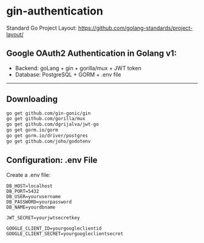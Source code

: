 # gin-authentication
Standard Go Project Layout: https://github.com/golang-standards/project-layout/

## Google OAuth2 Authentication in Golang v1:
- Backend: goLang + gin + gorilla/mux + JWT token
- Database: PostgreSQL + GORM + .env file


________________________________________________________________
## Downloading
```bash
go get github.com/gin-gonic/gin
go get github.com/gorilla/mux
go get github.com/dgrijalva/jwt-go
go get gorm.io/gorm
go get gorm.io/driver/postgres
go get github.com/joho/godotenv
```

## Configuration: .env File
Create a .env file:
```env
DB_HOST=localhost
DB_PORT=5432
DB_USER=yourusername
DB_PASSWORD=yourpassword
DB_NAME=yourdbname

JWT_SECRET=yourjwtsecretkey

GOOGLE_CLIENT_ID=yourgoogleclientid
GOOGLE_CLIENT_SECRET=yourgoogleclientsecret
```
